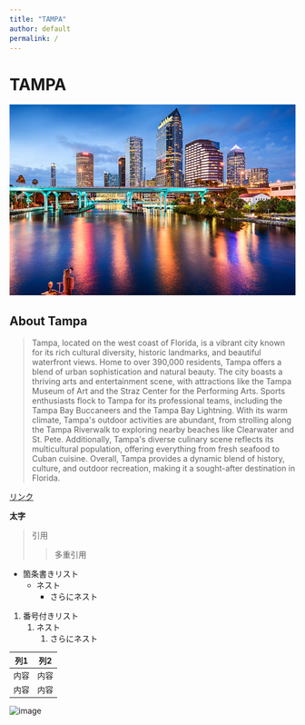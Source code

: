 ```yaml
---
title: "TAMPA"
author: default
permalink: /
---
```









# TAMPA
![image](https://github.com/Yuri-Yokoyama7/GIT-HUB_WebSite/blob/main/assets/images/istockphoto-535415025-612x612.jpg)


## About Tampa
>Tampa, located on the west coast of Florida, is a vibrant city known for its rich cultural diversity, historic landmarks, and beautiful waterfront views. Home to over 390,000 residents, Tampa offers a blend of urban sophistication and natural beauty. The city boasts a thriving arts and entertainment scene, with attractions like the Tampa Museum of Art and the Straz Center for the Performing Arts. Sports enthusiasts flock to Tampa for its professional teams, including the Tampa Bay Buccaneers and the Tampa Bay Lightning. With its warm climate, Tampa's outdoor activities are abundant, from strolling along the Tampa Riverwalk to exploring nearby beaches like Clearwater and St. Pete. Additionally, Tampa's diverse culinary scene reflects its multicultural population, offering everything from fresh seafood to Cuban cuisine. Overall, Tampa provides a dynamic blend of history, culture, and outdoor recreation, making it a sought-after destination in Florida.

[リンク](https://www.google.co.jp/)

**太字**

> 引用
>> 多重引用


- 箇条書きリスト
  - ネスト
    - さらにネスト


1. 番号付きリスト
   1. ネスト
      1. さらにネスト


| 列1  | 列2  |
|-----|-----|
| 内容  | 内容  |
| 内容  | 内容  |

![image](/GHPages_WebSite/assets/images/logo-150.png)
